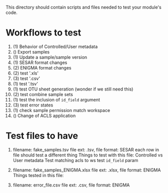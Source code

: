 This directory should contain scripts and files needed to test your module's code.
 
# Workflows to test
1.  (1) Behavior of Controlled/User metadata
2.  () Export samples
3.  (1) Update a sample/sample version
4.  (1) SESAR format changes
5.  (2) ENIGMA format changes
6.  (2) test '.xls'
7.  (3) test '.csv'
8.  (1) test '.tsv'
9.  (1) test OTU sheet generation (wonder if we still need this)
10. (2) test combine sample sets
11. (1) test the inclusion of `id_field` argument
12. (3) test error states
13. (1) check sample permission match workspace
14. () Change of ACLS application


# Test files to have
1.  filename: fake_samples.tsv
file ext: .tsv, file format: SESAR
	each row in file should test a different thing
	Things to test with this file: 
		Controlled vs User metadata
		Test matching acls to ws
		test `id_field` param

2. filename: fake_samples_ENIGMA.xlsx
	file ext: .xlsx, file format: ENIGMA
	Things tested in this file:

3. filename: error_file.csv
	file ext: .csv, file format: ENIGMA
